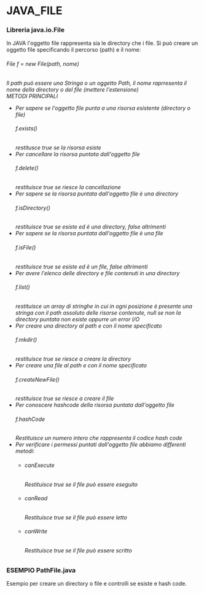 # JAVA_FILE
<h3>Libreria java.io.File</h3>
In JAVA l'oggetto file rappresenta sia le directory che i file. Si può creare un oggetto file specificando il percorso (path) e il nome:
<h6>File f = new File(path, nome)<h6>
Il path può essere una Stringa o un oggetto Path, il nome raprresenta il nome della directory o del file (mettere l'estensione)</br>
METODI PRINCIPALI
<ul>
  <li>Per sapere se l'oggetto file punta a una risorsa esistente (directory o file)<h6>f.exists()</h6>restitusce true se la risorsa esiste</li>
  <li>Per cancellare la risorsa puntata dall'oggetto file<h6>f.delete()</h6>restituisce true se riesce la cancellazione</li>
  <li>Per sapere se la risorsa puntata dall'oggetto file è una directory<h6>f.isDirectory()</h6>restituisce true se esiste ed è una directory, false altrimenti</li>  
  <li>Per sapere se la risorsa puntata dall'oggetto file è una file<h6>f.isFile()</h6>restituisce true se esiste ed è un file, false altrimenti</li>  
  <li>Per avere l'elenco delle directory e file contenuti in una directory<h6>f.list()</h6>restituisce un array di stringhe in cui in ogni posizione è presente una stringa con il path assoluto delle risorse contenute, null se non la directory puntata non esiste oppurre un error I/O</li>
  <li>Per creare una directory al path e con il nome specificato<h6>f.mkdir()</h6>restituisce true se riesce a creare la directory</li>
  <li>Per creare una file al path e con il nome specificato<h6>f.createNewFile()</h6>restituisce true se riesce a creare il file</li>
  <li>Per conoscere hashcode della risorsa puntata dall'oggetto file<h6>f.hashCode</h6>Restituisce un numero intero che rappresenta il codice hash code</li>
  <li>Per verificare i permessi puntati dall'oggetto file abbiamo differenti metodi:
    <ul>
      <li><h6>canExecute</h6>Restituisce true se il file può essere eseguito</li>
      <li><h6>canRead</h6>Restituisce true se il file può essere letto</li>
      <li><h6>canWrite</h6>Restituisce true se il file può essere scritto</li>
    </ul>
</ul>

<h3>ESEMPIO PathFile.java</h3>
Esempio per creare un directory o file e controlli se esiste e hash code.
